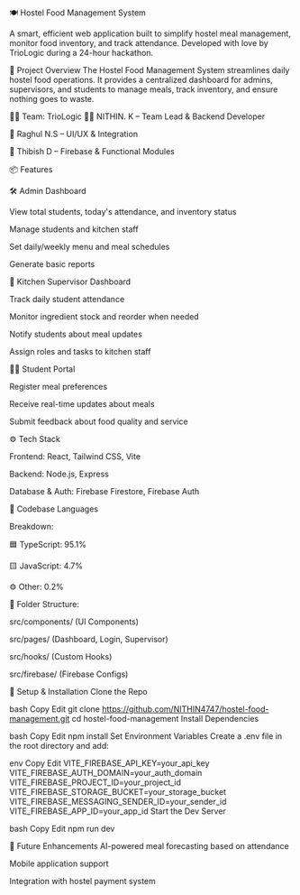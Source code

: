 🍽️ Hostel Food Management System

A smart, efficient web application built to simplify hostel meal management, monitor food inventory, and track attendance. Developed with love by TrioLogic during a 24-hour hackathon.

🚀 Project Overview
The Hostel Food Management System streamlines daily hostel food operations. It provides a centralized dashboard for admins, supervisors, and students to manage meals, track inventory, and ensure nothing goes to waste.

🧑‍💻 Team: TrioLogic
👨‍💼 NITHIN. K – Team Lead & Backend Developer

🧠 Raghul N.S – UI/UX & Integration

🧰 Thibish D – Firebase & Functional Modules

📦 Features

🛠 Admin Dashboard

View total students, today's attendance, and inventory status

Manage students and kitchen staff

Set daily/weekly menu and meal schedules

Generate basic reports


🍳 Kitchen Supervisor Dashboard

Track daily student attendance

Monitor ingredient stock and reorder when needed

Notify students about meal updates

Assign roles and tasks to kitchen staff


🧑‍🎓 Student Portal

Register meal preferences

Receive real-time updates about meals

Submit feedback about food quality and service


⚙️ Tech Stack

Frontend: React, Tailwind CSS, Vite

Backend: Node.js, Express

Database & Auth: Firebase Firestore, Firebase Auth


🧾 Codebase Languages

Breakdown:

🟦 TypeScript: 95.1%

🟨 JavaScript: 4.7%

⚙️ Other: 0.2%



📂 Folder Structure:

src/components/ (UI Components)

src/pages/ (Dashboard, Login, Supervisor)

src/hooks/ (Custom Hooks)

src/firebase/ (Firebase Configs)



🔧 Setup & Installation
Clone the Repo

bash
Copy
Edit
git clone https://github.com/NITHIN4747/hostel-food-management.git
cd hostel-food-management
Install Dependencies

bash
Copy
Edit
npm install
Set Environment Variables Create a .env file in the root directory and add:

env
Copy
Edit
VITE_FIREBASE_API_KEY=your_api_key
VITE_FIREBASE_AUTH_DOMAIN=your_auth_domain
VITE_FIREBASE_PROJECT_ID=your_project_id
VITE_FIREBASE_STORAGE_BUCKET=your_storage_bucket
VITE_FIREBASE_MESSAGING_SENDER_ID=your_sender_id
VITE_FIREBASE_APP_ID=your_app_id
Start the Dev Server

bash
Copy
Edit
npm run dev



🔮 Future Enhancements
AI-powered meal forecasting based on attendance

Mobile application support

Integration with hostel payment system




